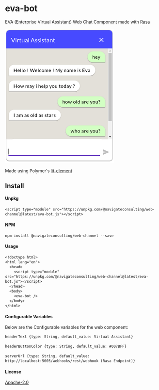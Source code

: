 # eva-bot

EVA (Enterprise Virtual Assistant) Web Chat Component made with [Rasa](https://www.rasa.com)

![alt text](web-channel.png)

Made using Polymer's [lit-element](https://lit-element.polymer-project.org/)

## Install

#### Unpkg

```
<script type="module" src="https://unpkg.com/@navigateconsulting/web-channel@latest/eva-bot.js"></script>

```

#### NPM

```
npm install @navigateconsulting/web-channel --save

```

#### Usage

```
<!doctype html>
<html lang="en">
  <head>
    <script type="module" src="https://unpkg.com/@navigateconsulting/web-channel@latest/eva-bot.js"></script>
  </head>
  <body>
    <eva-bot />
  </body>
</html>
```

#### Configurable Variables

Below are the Configurable variables for the web component:

```
headerText {type: String, default_value: Virtual Assistant}

headerButtonColor {type: String, default_value: #007BFF}

serverUrl {type: String, default_value: http://localhost:5005/webhooks/rest/webhook (Rasa Endpoint)}
```

#### License

[Apache-2.0](https://github.com/navigateconsulting/virtual-assistant/blob/master/LICENSE)
